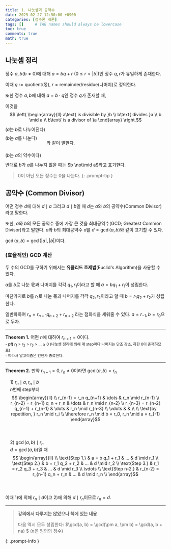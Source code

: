 ```yaml
---
title: 1. 나눗셈과 공약수
date: 2025-02-27 12:50:00 +0900
categories: [정수론 개론]
tags: []     # TAG names should always be lowercase
toc: true
comments: true
math: true
---
```


## 나눗셈 정리
정수 $a, b (b \neq 0)$에 대해 $a = bq+r\ (0 \leq r < \left | b \right |)$인 정수 $q, r$가 유일하게 존재한다.

이때 $q := \text{quotient(몫)}$, $r = \text{remainder/residue(나머지)}$로 정의한다.


또한 정수 $a, b$에 대해 $a = b \cdot q$인 정수 $q$가 존재할 때, 

이것을 $$ \left(
    \begin{array}{ll}
        a\text{ is divisible by }b \\
        b\text{ divides }a \\
        b \mid a \\
        b\text{ is a divisor of }a
    \end{array}
\right.$$ <span style="display: inline-block; vertical-align: middle; margin-bottom: 5px; line-height: 1.7rem">($a$는 $b$로 나누어진다)<br>($b$는 $a$를 나눈다)<br><br>($b$는 $a$의 약수이다)</span> 와 같이 말한다. <br>반대로 $b$가 $a$를 나누지 않을 때는 $b \not\mid a$라고 표기한다.

> $0$이 아닌 모든 정수는 $0$을 나눈다.
{: .prompt-tip }

## 공약수 (Common Divisor)
어떤 정수 $d$에 대해 $d \mid a$ 그리고 $d \mid b$일 때 $d$는 $a$와 $b$의 공약수(Common Divisor)라고 말한다.

또한, $a$와 $b$의 모든 공약수 중에 가장 큰 것을 최대공약수(GCD; Greatest Common Divisor)라고 말한다. $a$와 $b$의 최대공약수 $d$를 $d = \gcd(a, b)$와 같이 표기할 수 있다. 

$\gcd(a, b) = \gcd(\vert a \vert, \vert b \vert)$이다.

### (효율적인) GCD 계산
두 수의 GCD를 구하기 위해서는 **유클리드 호제법**(Euclid's Algorithm)을 사용할 수 있다.

$a$를 $b$로 나눈 몫과 나머지를 각각 $q_1, r_1$이라고 할 때 $a = b q_1 + r_1$이 성립한다.

마찬가지로 $b$를 $r_1$로 나눈 몫과 나머지를 각각 $q_2, r_2$이라고 할 때 $b = r_1 q_2 + r_2$가 성립한다.

일반화하여 $r_n = r_{n+1} q_{n+2} + r_{n+2}$ 라는 점화식을 세워줄 수 있다. $a = r_{-1}, b = r_0$으로 두자.

<hr>

**Theorem 1.** 어떤 $n$에 대하여 $r_{n+1} = 0$이다.
<br><small>- **pf)** $r_1 > r_2 > r_3 > ... \geq 0$ (나눗셈 정리에 의해 매 step마다 나머지는 단조 감소, 하한 0이 존재하므로)
<br>- 따라서 알고리즘은 언젠가 종료한다.</small>

<hr>

**Theorem 2.** 만약 $r_{n+1} = 0, r_n \neq 0$이라면 $\gcd(a, b) = r_n$
<br><span>
<span style="display: inline-block; padding: 15px; vertical-align: top">1) $r_n \mid a, r_n \mid b$
<br>$n$번째 step부터
<br>$$ \begin{array}{ll} \\
        r_{n-1} = r_n q_{n+1} & \dots & r_n \mid r_{n-1} \\
        r_{n-2} = r_{n-1} q_n + r_n & \dots & r_n \mid r_{n-2} \\
        r_{n-3} = r_{n-2} q_{n-1} + r_{n-1} & \dots & r_n \mid r_{n-3} \\
        \vdots & & \\ \\
        \text{by repetition, } r_n \mid r_i \\ \therefore r_n \mid b = r_0, r_n \mid a = r_{-1}
    \end{array}$$ <br></span>
<span style="display: inline-block; padding: 15px; vertical-align: top">2) $\gcd(a, b) \mid r_n$
<br>$d = \gcd(a, b)$일 때
<br>$$ \begin{array}{ll} \\
        \text{Step 1.} & a = b q_1 + r_1 & ... & d \mid r_1 \\
        \text{Step 2.} & b = r_1 q_2 + r_2 & ... & d \mid r_2 \\
        \text{Step 3.} & r_1 = r_2 q_3 + r_3 & ... & d \mid r_3 \\
        \vdots \\
        \text{Step n-2.} & r_{n-2} = r_{n-1} q_n + r_n & ... & d \mid r_n \\
    \end{array}$$ <br></span></span>

이때 1)에 의해 $r_n \mid d$이고 2)에 의해 $d \mid r_n$이므로 $r_n = d$.

<hr>


> **강의에서 다루지는 않았으나 책에 있는 내용**
> 
> 다음 역시 모두 성립한다: $\gcd(a, b) = \gcd(\pm a, \pm b) = \gcd(a, b + na) $ ($n$은 임의의 정수)
> 
{: .prompt-info }

